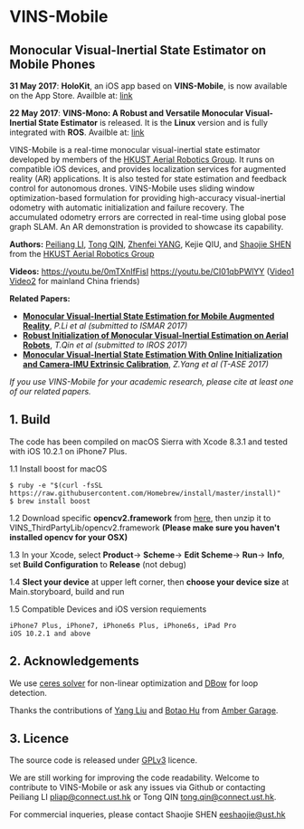 # VINS-Mobile
## Monocular Visual-Inertial State Estimator on Mobile Phones

**31 May 2017**:  **HoloKit**, an iOS app based on **VINS-Mobile**, is now available on the App Store. Availble at: [link](https://itunes.apple.com/us/app/holokit/id1237080840)


**22 May 2017**:  **VINS-Mono: A Robust and Versatile Monocular Visual-Inertial State Estimator** is released. It is the **Linux** version and is fully integrated with **ROS**. Availble at: [link](https://github.com/HKUST-Aerial-Robotics/VINS-Mono)


VINS-Mobile is a real-time monocular visual-inertial state estimator developed by members of the [HKUST Aerial Robotics Group](http://uav.ust.hk/). It runs on compatible iOS devices, and provides localization services for augmented reality (AR) applications. It is also tested for state estimation and feedback control for autonomous drones. VINS-Mobile uses sliding window optimization-based formulation for providing high-accuracy visual-inertial odometry with automatic initialization and failure recovery. The accumulated odometry errors are corrected in real-time using global pose graph SLAM. An AR demonstration is provided to showcase its capability.

**Authors:** [Peiliang LI](https://github.com/PeiliangLi), [Tong QIN](https://github.com/qintony), [Zhenfei YANG](https://github.com/dvorak0), Kejie QIU, and [Shaojie SHEN](http://www.ece.ust.hk/ece.php/profile/facultydetail/eeshaojie) from the [HKUST Aerial Robotics Group](http://uav.ust.hk/)

**Videos:** https://youtu.be/0mTXnIfFisI https://youtu.be/CI01qbPWlYY ([Video1](http://www.bilibili.com/video/av10813373/) [Video2](http://www.bilibili.com/video/av10813030/) for mainland China friends)

**Related Papers:**
* [**Monocular Visual-Inertial State Estimation for Mobile Augmented Reality**](http://www.ece.ust.hk/~eeshaojie/ismar2017peiliang.pdf), *P.Li et al (submitted to ISMAR 2017)*
* [**Robust Initialization of Monocular Visual-Inertial Estimation on Aerial Robots**](http://www.ece.ust.hk/~eeshaojie/iros2017tong.pdf), *T.Qin et al (submitted to IROS 2017)*
* [**Monocular Visual-Inertial State Estimation With Online Initialization and Camera-IMU Extrinsic Calibration**](http://ieeexplore.ieee.org/document/7463059/), *Z.Yang et al (T-ASE 2017)*

*If you use VINS-Mobile for your academic research, please cite at least one of our related papers.*

## 1. Build

The code has been compiled on macOS Sierra with Xcode 8.3.1 and tested with iOS 10.2.1 on iPhone7 Plus.

1.1 Install boost for macOS
```
$ ruby -e "$(curl -fsSL https://raw.githubusercontent.com/Homebrew/install/master/install)"
$ brew install boost
```

1.2 Download specific **opencv2.framework** from [here](http://uav.ust.hk/storage/opencv2.framework.zip), then unzip it to VINS_ThirdPartyLib/opencv2.framework
    **(Please make sure you haven't installed opencv for your OSX)**

1.3 In your Xcode, select **Product**-> **Scheme**-> **Edit Scheme**-> **Run**-> **Info**, set **Build Configuration** to **Release** (not debug)

1.4 **Slect your device** at upper left corner, then **choose your device size** at Main.storyboard, build and run

1.5 Compatible Devices and iOS version requiements

	iPhone7 Plus, iPhone7, iPhone6s Plus, iPhone6s, iPad Pro
	iOS 10.2.1 and above

## 2. Acknowledgements

We use [ceres solver](http://ceres-solver.org/) for non-linear optimization and [DBow](https://github.com/dorian3d/DBoW2) for loop detection.

Thanks the contributions of [Yang Liu](https://github.com/wandermyz) and [Botao Hu](http://amber.botao.hu/) from [Amber Garage](https://ambergarage.com/).

## 3. Licence

The source code is released under [GPLv3](http://www.gnu.org/licenses/) licence.

We are still working for improving the code readability. Welcome to contribute to VINS-Mobile or ask any issues via Github or contacting Peiliang LI <pliap@connect.ust.hk> or Tong QIN <tong.qin@connect.ust.hk>.

For commercial inqueries, please contact Shaojie SHEN <eeshaojie@ust.hk>
